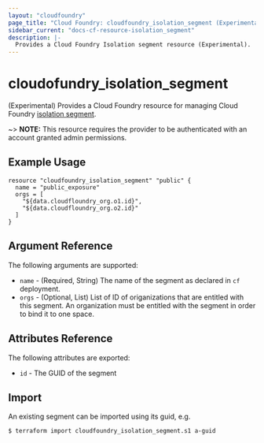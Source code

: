 ```yaml
---
layout: "cloudfoundry"
page_title: "Cloud Foundry: cloudfoundry_isolation_segment (Experimental)"
sidebar_current: "docs-cf-resource-isolation_segment"
description: |-
  Provides a Cloud Foundry Isolation segment resource (Experimental).
---
```


# cloudofundry\_isolation_segment

(Experimental) Provides a Cloud Foundry resource for managing Cloud Foundry [isolation segment](http://v3-apidocs.cloudfoundry.org/version/3.53.0/index.html#isolation-segments).

~> **NOTE:** This resource requires the provider to be authenticated with an account granted admin permissions.

## Example Usage

```
resource "cloudfoundry_isolation_segment" "public" {
  name = "public_exposure"
  orgs = [
    "${data.cloudfloundry_org.o1.id}",
    "${data.cloudfloundry_org.o2.id}"
  ]
}
```

## Argument Reference

The following arguments are supported:

* `name` - (Required, String) The name of the segment as declared in `cf` deployment.
* `orgs` - (Optional, List)   List of ID of origanizations that are entitled with this segment. An
           organization must be entitled with the segment in order to bind it to one space.

## Attributes Reference

The following attributes are exported:

* `id` - The GUID of the segment


## Import

An existing segment can be imported using its guid, e.g.

```
$ terraform import cloudfoundry_isolation_segment.s1 a-guid
```
